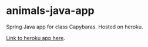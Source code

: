 # animals-java-app
Spring Java app for class Capybaras. Hosted on heroku.

[Link to heroku app here](https://morning-castle-25851.herokuapp.com/). 
